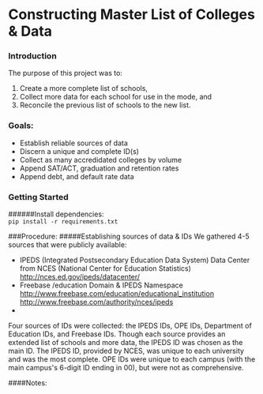 Constructing Master List of Colleges & Data
=========================================

### Introduction
The purpose of this project was to:   
1) Create a more complete list of schools,  
2) Collect more data for each school for use in the mode, and  
3) Reconcile the previous list of schools to the new list.

### Goals:
* Establish reliable sources of data
* Discern a unique and complete ID(s)
* Collect as many accredidated colleges by volume 
* Append SAT/ACT, graduation and retention rates
* Append debt, and default rate data

### Getting Started
######Install dependencies:  
`pip install -r requirements.txt`

###Procedure:
#####Establishing sources of data & IDs
We gathered 4-5 sources that were publicly available:  
* IPEDS (Integrated Postsecondary Education Data System) Data Center from NCES (National Center for Education Statistics)  
http://nces.ed.gov/ipeds/datacenter/  
* Freebase /education Domain & IPEDS Namespace
http://www.freebase.com/education/educational_institution 
http://www.freebase.com/authority/nces/ipeds
* 

Four sources of IDs were collected: the IPEDS IDs, OPE IDs, Department of Education IDs, and Freebase IDs. Though each source provides an extended list of schools and more data, the IPEDS ID was chosen as the main ID. The IPEDS ID, provided by NCES, was unique to each university and was the most complete. OPE IDs were unique to each campus (with the main campus's 6-digit ID ending in 00), but were not as comprehensive. 

####Notes:
